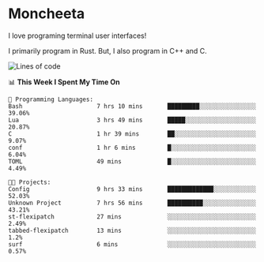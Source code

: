 # Moncheeta

I love programing terminal user interfaces!

I primarily program in Rust. But, I also program in C++ and C.

<!--START_SECTION:waka-->
![Lines of code](https://img.shields.io/badge/From%20Hello%20World%20I%27ve%20Written--18%20Thousand%20lines%20of%20code-blue)

📊 **This Week I Spent My Time On** 

```text
💬 Programming Languages: 
Bash                     7 hrs 10 mins       █████████░░░░░░░░░░░░░░░░   39.06% 
Lua                      3 hrs 49 mins       █████░░░░░░░░░░░░░░░░░░░░   20.87% 
C                        1 hr 39 mins        ██░░░░░░░░░░░░░░░░░░░░░░░   9.07% 
conf                     1 hr 6 mins         █░░░░░░░░░░░░░░░░░░░░░░░░   6.04% 
TOML                     49 mins             █░░░░░░░░░░░░░░░░░░░░░░░░   4.49%

🐱‍💻 Projects: 
Config                   9 hrs 33 mins       █████████████░░░░░░░░░░░░   52.03% 
Unknown Project          7 hrs 56 mins       ██████████░░░░░░░░░░░░░░░   43.21% 
st-flexipatch            27 mins             ░░░░░░░░░░░░░░░░░░░░░░░░░   2.49% 
tabbed-flexipatch        13 mins             ░░░░░░░░░░░░░░░░░░░░░░░░░   1.2% 
surf                     6 mins              ░░░░░░░░░░░░░░░░░░░░░░░░░   0.57%

```


<!--END_SECTION:waka-->
